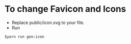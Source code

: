 # To change Favicon and Icons

- Replace public/icon.svg to your file.
- Run

```
$yarn run gen:icon
```
